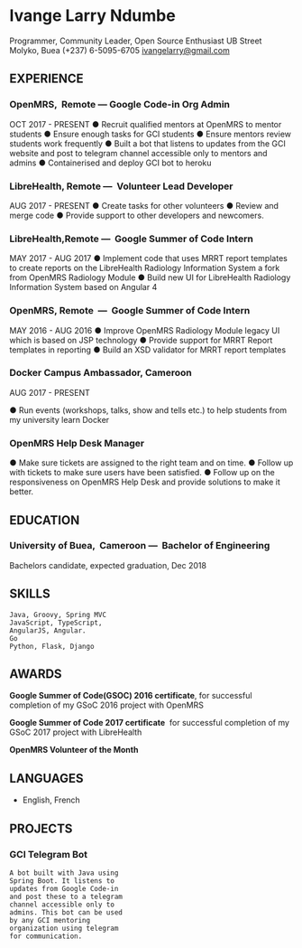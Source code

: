 # Ivange Larry Ndumbe

Programmer, Community Leader, Open Source Enthusiast
UB Street
Molyko, Buea
(+237) 6-5095-6705
ivangelarry@gmail.com


## EXPERIENCE

### OpenMRS, ​ Remote — ​ Google Code-in Org Admin

OCT 2017 - PRESENT
● Recruit qualified mentors at OpenMRS to mentor students
● Ensure enough tasks for GCI students
● Ensure mentors review students work frequently
● Built a bot that listens to updates from the GCI website and post
to telegram channel accessible only to mentors and admins
● Containerised and deploy GCI bot to heroku

### LibreHealth, ​ Remote — ​ Volunteer Lead Developer

AUG 2017 - PRESENT
● Create tasks for other volunteers
● Review and merge code
● Provide support to other developers and newcomers.

### LibreHealth, ​ Remote — ​ Google Summer of Code Intern

MAY 2017 - AUG 2017
● Implement code that uses MRRT report templates to create
reports on the LibreHealth Radiology Information System a fork
from OpenMRS Radiology Module
● Build new UI for LibreHealth Radiology Information System
based on Angular 4

### OpenMRS, ​ Remote​ ​ — ​ Google Summer of Code Intern

MAY 2016 - AUG 2016
● Improve OpenMRS Radiology Module legacy UI which is based on
JSP technology
● Provide support for MRRT Report templates in reporting
● Build an XSD validator for MRRT report templates

### Docker Campus Ambassador, Cameroon

AUG 2017 - PRESENT

● Run events (workshops, talks, show and tells etc.) to help students from my university learn Docker

### OpenMRS Help Desk Manager

● Make sure tickets are assigned to the right team and on time. 
● Follow up with tickets to make sure users have been satisfied. 
● Follow up on the responsiveness on OpenMRS Help Desk and provide solutions to make it better.

## EDUCATION 

### University of Buea, ​ Cameroon — ​ Bachelor of Engineering

Bachelors candidate, expected graduation, Dec 2018

## SKILLS

```
Java, Groovy, Spring MVC
JavaScript, TypeScript,
AngularJS, Angular.
Go
Python, Flask, Django
```
## AWARDS

**Google Summer of
Code(GSOC) 2016 certificate**,
for successful completion of
my GSoC 2016 project with
OpenMRS

**Google Summer of Code 2017
certificate** ​ for successful
completion of my GSoC 2017
project with LibreHealth

**OpenMRS Volunteer of the Month**

## LANGUAGES

* English, French

## PROJECTS

### GCI Telegram Bot

```
A bot built with Java using
Spring Boot. It listens to
updates from Google Code-in
and post these to a telegram
channel accessible only to
admins. This bot can be used
by any GCI mentoring
organization using telegram
for communication.
```


